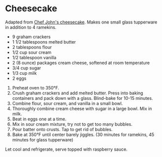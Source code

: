 # Cheesecake

Adapted from [Chef John's cheesecake](http://foodwishes.blogspot.com/2010/10/new-york-style-sunshine-cheesecake.html). Makes one small glass tupperware in addition to 4 ramekins.

- 9 graham crackers
- 1 1/2 tablespoons melted butter
- 2 tablespoons flour
- 1/2 cup sour cream
- 1/2 tablespoon vanilla
- 2 (8 ounce) packages cream cheese, softened at room temperature
- 3/4 cup sugar
- 1/3 cup milk
- 2 eggs

1. Preheat oven to 350&deg;F.
2. Crush graham crackers and add melted butter. Press into baking containers and pack down with a glass. Blind-bake for 10-15 minutes.
3. Combine flour, sour cream, and vanilla in a small bowl.
4. Thoroughly combine cream cheese with sugar in a large bowl. Mix in milk.
5. Beat in eggs one at a time.
6. Mix in sour cream mixture, try not to get too many bubbles.
7. Pour batter onto crusts. Tap to get rid of bubbles.
8. Bake at 350&deg;F until center barely jiggles. (30 minutes for ramekins, 45 minutes for glass tupperware)

Let cool and refrigerate, serve topped with raspberry sauce.
